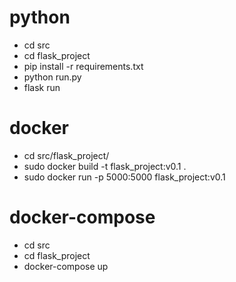 # python

- cd src
- cd flask_project
- pip install -r requirements.txt
- python run.py
- flask run

# docker

- cd src/flask_project/
- sudo docker build -t flask_project:v0.1 .
- sudo docker run -p 5000:5000 flask_project:v0.1

# docker-compose

- cd src
- cd flask_project
- docker-compose up